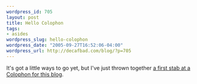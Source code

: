 ```yaml
--- 
wordpress_id: 705
layout: post
title: Hello Colophon
tags: 
- asides
wordpress_slug: hello-colophon
wordpress_date: "2005-09-27T16:52:06-04:00"
wordpress_url: http://decafbad.com/blog/?p=705
---
```

It's got a little ways to go yet, but I've just thrown together [a first stab at a Colophon for this blog](http://decafbad.com/blog/colophon/).
